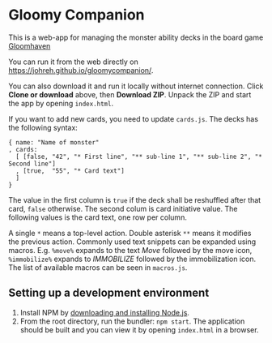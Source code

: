 # Gloomy Companion

This is a web-app for managing the monster ability decks in the board game [Gloomhaven](https://boardgamegeek.com/boardgame/174430/gloomhaven)

You can run it from the web directly on <https://johreh.github.io/gloomycompanion/>.

You can also download it and run it locally without internet connection. Click __Clone or download__ above, then __Download ZIP__. Unpack the ZIP and start the app by opening `index.html`.

If you want to add new cards, you need to update `cards.js`. The decks has the following syntax:
```
{ name: "Name of monster"
, cards:
  [ [false, "42", "* First line", "** sub-line 1", "** sub-line 2", "* Second line"]
  , [true,  "55", "* Card text"]
  ]
}
```
The value in the first column is `true` if the deck shall be reshuffled after that card, `false` otherwise. The second colum is card initiative value. The following values is the card text, one row per column.

A single `*` means a top-level action. Double asterisk `**` means it modifies the previous action. Commonly used text snippets can be expanded using macros. E.g. `%move%` expands to the text _Move_ followed by the move icon, `%immobilize%` expands to _IMMOBILIZE_ followed by the immobilization icon. The list of available macros can be seen in `macros.js`.

## Setting up a development environment

1. Install NPM by [downloading and installing Node.js](https://nodejs.org/).
2. From the root directory, run the bundler: `npm start`. The application should be built and you can view it by opening `index.html` in a browser.